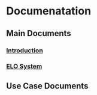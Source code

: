 # Documenatation

## Main Documents
### [Introduction](https://docs.google.com/document/d/1smXEgYqXC9rfetqJZYOgdrCH8ID2-pPFIkAhB73K6jQ/edit?usp=sharing)
### [ELO System](https://docs.google.com/document/d/164LUM6rvP_Ho4vSF_4ZuPWOOZb4oKLzfaye7fv_3gsw/edit?usp=sharing)


## Use Case Documents
###
